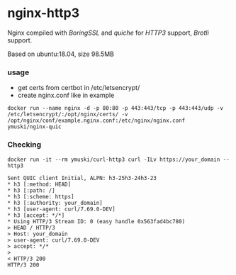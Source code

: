 # nginx-http3
Nginx compiled with *BoringSSL* and *quiche* for *HTTP3* support, *Brotli* support.

Based on ubuntu:18.04, size 98.5MB

### usage
- get certs from certbot in /etc/letsencrypt/
- create nginx.conf like in example

`docker run --name nginx -d -p 80:80 -p 443:443/tcp -p 443:443/udp -v /etc/letsencrypt/:/opt/nginx/certs/ -v /opt/nginx/conf/example.nginx.conf:/etc/nginx/nginx.conf  ymuski/nginx-quic`

### Checking

`docker run -it --rm ymuski/curl-http3 curl -ILv https://your_domain --http3`

```
Sent QUIC client Initial, ALPN: h3-25h3-24h3-23
* h3 [:method: HEAD]
* h3 [:path: /]
* h3 [:scheme: https]
* h3 [:authority: your_domain]
* h3 [user-agent: curl/7.69.0-DEV]
* h3 [accept: */*]
* Using HTTP/3 Stream ID: 0 (easy handle 0x563fad4bc780)
> HEAD / HTTP/3
> Host: your_domain
> user-agent: curl/7.69.0-DEV
> accept: */*
> 
< HTTP/3 200
HTTP/3 200
```